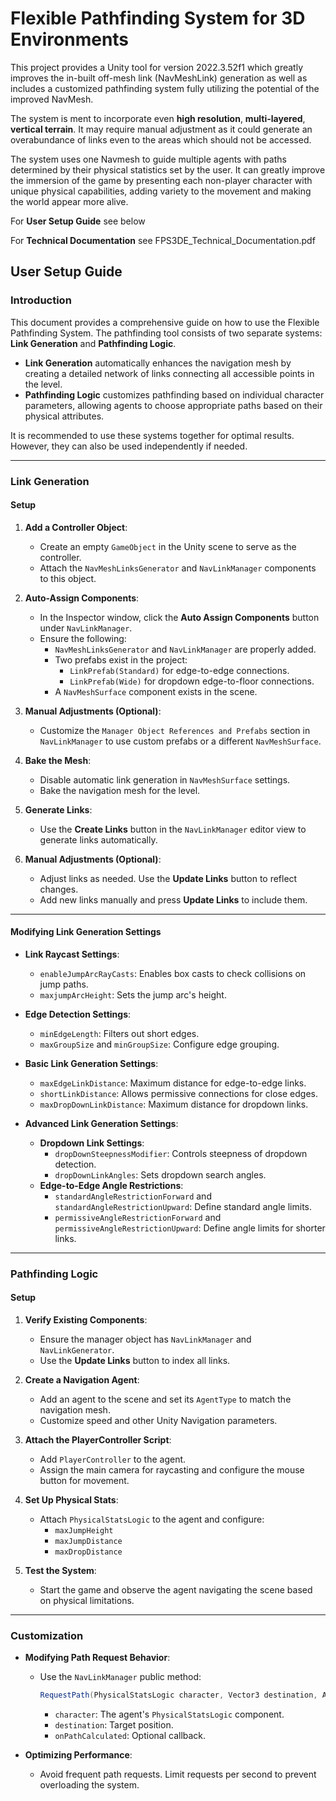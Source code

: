 # Flexible Pathfinding System for 3D Environments
This project provides a Unity tool for version 2022.3.52f1 which greatly improves the in-built off-mesh link (NavMeshLink) generation as well as includes a customized pathfinding system fully utilizing the potential of the improved NavMesh.

The system is ment to incorporate even **high resolution**, **multi-layered**, **vertical terrain**. It may require manual adjustment as it could generate an overabundance of links even to the areas which should not be accessed.

The system uses one Navmesh to guide multiple agents with paths determined by their physical statistics set by the user. It can greatly improve the immersion of the game by presenting each non-player character with unique physical capabilities, adding variety to the movement and making the world appear more alive.

For **User Setup Guide** see below

For **Technical Documentation** see FPS3DE_Technical_Documentation.pdf


## User Setup Guide 

### Introduction
This document provides a comprehensive guide on how to use the Flexible Pathfinding System. The pathfinding tool consists of two separate systems: **Link Generation** and **Pathfinding Logic**.

- **Link Generation** automatically enhances the navigation mesh by creating a detailed network of links connecting all accessible points in the level.
- **Pathfinding Logic** customizes pathfinding based on individual character parameters, allowing agents to choose appropriate paths based on their physical attributes.

It is recommended to use these systems together for optimal results. However, they can also be used independently if needed.

---

### Link Generation

#### Setup

1. **Add a Controller Object**:
   - Create an empty `GameObject` in the Unity scene to serve as the controller.
   - Attach the `NavMeshLinksGenerator` and `NavLinkManager` components to this object.

2. **Auto-Assign Components**:
   - In the Inspector window, click the **Auto Assign Components** button under `NavLinkManager`.
   - Ensure the following:
     - `NavMeshLinksGenerator` and `NavLinkManager` are properly added.
     - Two prefabs exist in the project:
       - `LinkPrefab(Standard)` for edge-to-edge connections.
       - `LinkPrefab(Wide)` for dropdown edge-to-floor connections.
     - A `NavMeshSurface` component exists in the scene.

3. **Manual Adjustments (Optional)**:
   - Customize the `Manager Object References and Prefabs` section in `NavLinkManager` to use custom prefabs or a different `NavMeshSurface`.

4. **Bake the Mesh**:
   - Disable automatic link generation in `NavMeshSurface` settings.
   - Bake the navigation mesh for the level.

5. **Generate Links**:
   - Use the **Create Links** button in the `NavLinkManager` editor view to generate links automatically.

6. **Manual Adjustments (Optional)**:
   - Adjust links as needed. Use the **Update Links** button to reflect changes.
   - Add new links manually and press **Update Links** to include them.

---

#### Modifying Link Generation Settings

- **Link Raycast Settings**:
  - `enableJumpArcRayCasts`: Enables box casts to check collisions on jump paths.
  - `maxjumpArcHeight`: Sets the jump arc's height.

- **Edge Detection Settings**:
  - `minEdgeLength`: Filters out short edges.
  - `maxGroupSize` and `minGroupSize`: Configure edge grouping.

- **Basic Link Generation Settings**:
  - `maxEdgeLinkDistance`: Maximum distance for edge-to-edge links.
  - `shortLinkDistance`: Allows permissive connections for close edges.
  - `maxDropDownLinkDistance`: Maximum distance for dropdown links.

- **Advanced Link Generation Settings**:
  - **Dropdown Link Settings**:
    - `dropDownSteepnessModifier`: Controls steepness of dropdown detection.
    - `dropDownLinkAngles`: Sets dropdown search angles.
  - **Edge-to-Edge Angle Restrictions**:
    - `standardAngleRestrictionForward` and `standardAngleRestrictionUpward`: Define standard angle limits.
    - `permissiveAngleRestrictionForward` and `permissiveAngleRestrictionUpward`: Define angle limits for shorter links.

---

### Pathfinding Logic

#### Setup

1. **Verify Existing Components**:
   - Ensure the manager object has `NavLinkManager` and `NavLinkGenerator`.
   - Use the **Update Links** button to index all links.

2. **Create a Navigation Agent**:
   - Add an agent to the scene and set its `AgentType` to match the navigation mesh.
   - Customize speed and other Unity Navigation parameters.

3. **Attach the PlayerController Script**:
   - Add `PlayerController` to the agent.
   - Assign the main camera for raycasting and configure the mouse button for movement.

4. **Set Up Physical Stats**:
   - Attach `PhysicalStatsLogic` to the agent and configure:
     - `maxJumpHeight`
     - `maxJumpDistance`
     - `maxDropDistance`

5. **Test the System**:
   - Start the game and observe the agent navigating the scene based on physical limitations.

---

### Customization

- **Modifying Path Request Behavior**:
  - Use the `NavLinkManager` public method:
    ```csharp
    RequestPath(PhysicalStatsLogic character, Vector3 destination, Action<bool> onPathCalculated = null)
    ```
    - `character`: The agent's `PhysicalStatsLogic` component.
    - `destination`: Target position.
    - `onPathCalculated`: Optional callback.

- **Optimizing Performance**:
  - Avoid frequent path requests. Limit requests per second to prevent overloading the system.
